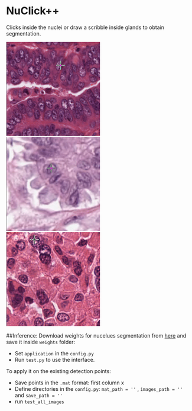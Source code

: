 # NuClick++
 Clicks inside the nuclei or draw a scribble inside glands to obtain segmentation.
 
![alt text](gifs/11.gif "H&E")![alt text](gifs/22.gif "H&E") ![alt text](gifs/33.gif "H&E")


 ##Inference:
 Download weights for nucelues segmentation from [here]( https://drive.google.com/open?id=1MGjZs_-2Xo1W9NZqbq_5XLP-VbIo-ltA) and save it inside `weights` folder:
 * Set `application` in the `config.py` 
 * Run `test.py` to use the interface.
 
 To apply it on the existing detection points:
 * Save points in the `.mat` format: first column x 
 * Define directories in the `config.py`:  `mat_path = ''` ,  `images_path = ''` and `save_path = ''`
 * run `test_all_images`
 
